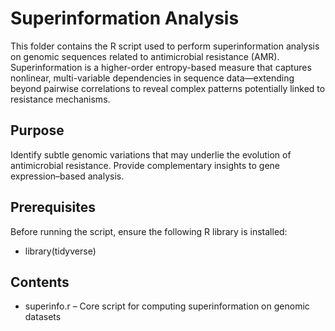 # Superinformation Analysis
This folder contains the R script used to perform superinformation analysis on genomic sequences related to antimicrobial resistance (AMR). Superinformation is a higher-order entropy-based measure that captures nonlinear, multi-variable dependencies in sequence data—extending beyond pairwise correlations to reveal complex patterns potentially linked to resistance mechanisms.

## Purpose
Identify subtle genomic variations that may underlie the evolution of antimicrobial resistance.
Provide complementary insights to gene expression–based analysis.

## Prerequisites
Before running the script, ensure the following R library is installed:
- library(tidyverse)

## Contents
- superinfo.r – Core script for computing superinformation on genomic datasets
